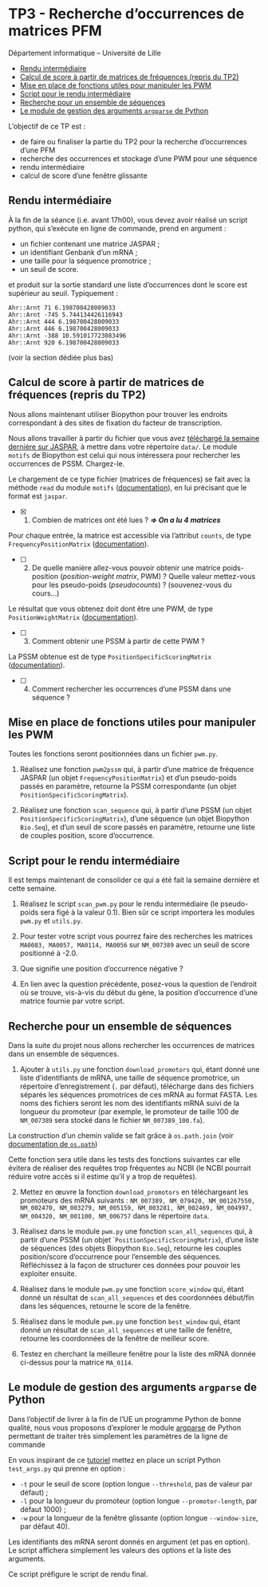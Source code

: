 TP3 - Recherche d’occurrences de matrices PFM
=============================================

Département informatique – Université de Lille

*   [Rendu intermédiaire](#rendu-intermédiaire)
*   [Calcul de score à partir de matrices de fréquences (repris du TP2)](#calcul-de-score-à-partir-de-matrices-de-fréquences-repris-du-tp2)
*   [Mise en place de fonctions utiles pour manipuler les PWM](#mise-en-place-de-fonctions-utiles-pour-manipuler-les-pwm)
*   [Script pour le rendu intermédiaire](#script-pour-le-rendu-intermédiaire)
*   [Recherche pour un ensemble de séquences](#recherche-pour-un-ensemble-de-séquences)
*   [Le module de gestion des arguments `argparse` de Python](#le-module-de-gestion-des-arguments-argparse-de-python)

L’objectif de ce TP est :

*   de faire ou finaliser la partie du TP2 pour la recherche d’occurrences d’une PFM
*   recherche des occurrences et stockage d’une PWM pour une séquence
*   rendu intermédiaire
*   calcul de score d’une fenêtre glissante

Rendu intermédiaire
-------------------

À la fin de la séance (i.e. avant 17h00), vous devez avoir réalisé un script python, qui s’exécute en ligne de commande, prend en argument :

*   un fichier contenant une matrice JASPAR ;
*   un identifiant Genbank d’un mRNA ;
*   une taille pour la séquence promotrice ;
*   un seuil de score.

et produit sur la sortie standard une liste d’occurrences dont le score est supérieur au seuil. Typiquement :

    Ahr::Arnt 71 6.198700428009033
    Ahr::Arnt -745 5.744134426116943
    Ahr::Arnt 444 6.198700428009033
    Ahr::Arnt 446 6.198700428009033
    Ahr::Arnt -388 10.591017723083496
    Ahr::Arnt 920 6.198700428009033

(voir la section dédiée plus bas)

Calcul de score à partir de matrices de fréquences (repris du TP2)
------------------------------------------------------------------

Nous allons maintenant utiliser Biopython pour trouver les endroits correspondant à des sites de fixation du facteur de transcription.

Nous allons travailler à partir du fichier que vous avez [téléchargé la semaine dernière sur JASPAR](https://www.fil.univ-lille.fr/~salson/portail/bioinfo-s6/TP1.html#sites-de-fixation-des-facteurs-de-transcription), à mettre dans votre répertoire `data/`. Le module `motifs` de Biopython est celui qui nous intéressera pour rechercher les occurrences de PSSM. Chargez-le.

Le chargement de ce type fichier (matrices de fréquences) se fait avec la méthode `read` du module `motifs` ([documentation](https://biopython.org/docs/1.75/api/Bio.motifs.html#Bio.motifs.read)), en lui précisant que le format est `jaspar`.

- [x] 1.  Combien de matrices ont été lues ? ***=> On a lu 4 matrices***

Pour chaque entrée, la matrice est accessible via l’attribut `counts`, de type `FrequencyPositionMatrix` ([documentation](https://biopython.org/docs/1.75/api/Bio.motifs.matrix.html?highlight=frequencypositionmatrix#Bio.motifs.matrix.FrequencyPositionMatrix)).

- [ ] 2.  De quelle manière allez-vous pouvoir obtenir une matrice poids-position (_position-weight matrix_, PWM) ? Quelle valeur mettez-vous pour les pseudo-poids (_pseudocounts_) ? (souvenez-vous du cours…)

Le résultat que vous obtenez doit dont être une PWM, de type `PositionWeightMatrix` ([documentation](https://biopython.org/docs/1.75/api/Bio.motifs.matrix.html?highlight=frequencypositionmatrix#Bio.motifs.matrix.PositionWeightMatrix)).

- [ ] 3.  Comment obtenir une PSSM à partir de cette PWM ?

La PSSM obtenue est de type `PositionSpecificScoringMatrix` ([documentation](https://biopython.org/docs/1.75/api/Bio.motifs.matrix.html?highlight=frequencypositionmatrix#Bio.motifs.matrix.PositionSpecificScoringMatrix)).

- [ ] 4.  Comment rechercher les occurrences d’une PSSM dans une séquence ?

Mise en place de fonctions utiles pour manipuler les PWM
--------------------------------------------------------

Toutes les fonctions seront positionnées dans un fichier `pwm.py`.

1.  Réalisez une fonction `pwm2pssm` qui, à partir d’une matrice de fréquence JASPAR (un objet `FrequencyPositionMatrix`) et d’un pseudo-poids passés en paramètre, retourne la PSSM correspondante (un objet `PositionSpecificScoringMatrix`).

2.  Réalisez une fonction `scan_sequence` qui, à partir d’une PSSM (un objet `PositionSpecificScoringMatrix`), d’une séquence (un objet Biopython `Bio.Seq`), et d’un seuil de score passés en paramètre, retourne une liste de couples position, score d’occurrence.


Script pour le rendu intermédiaire
----------------------------------

Il est temps maintenant de consolider ce qui a été fait la semaine dernière et cette semaine.

1.  Réalisez le script `scan_pwm.py` pour le rendu intermédiaire (le pseudo-poids sera figé à la valeur 0.1). Bien sûr ce script importera les modules `pwm.py` et `utils.py`.

2.  Pour tester votre script vous pourrez faire des recherches les matrices `MA0083, MA0057, MA0114, MA0056` sur `NM_007389` avec un seuil de score positionné à -2.0.

3.  Que signifie une position d’occurrence négative ?

4.  En lien avec la question précédente, posez-vous la question de l’endroit où se trouve, vis-à-vis du début du gène, la position d’occurrence d’une matrice fournie par votre script.


Recherche pour un ensemble de séquences
---------------------------------------

Dans la suite du projet nous allons rechercher les occurrences de matrices dans un ensemble de séquences.

1.  Ajouter à `utils.py` une fonction `download_promotors` qui, étant donné une liste d’identifiants de mRNA, une taille de séquence promotrice, un répertoire d’enregistrement (`.` par défaut), télécharge dans des fichiers séparés les séquences promotrices de ces mRNA au format FASTA. Les noms des fichiers seront les nom des identifiants mRNA suivi de la longueur du promoteur (par exemple, le promoteur de taille 100 de `NM_007389` sera stocké dans le fichier `NM_007389_100.fa`).

La construction d’un chemin valide se fait grâce à `os.path.join` (voir [documentation de `os.path`](https://docs.python.org/3.8/library/os.path.html))

Cette fonction sera utile dans les tests des fonctions suivantes car elle évitera de réaliser des requêtes trop fréquentes au NCBI (le NCBI pourrait réduire votre accès si il estime qu’il y a trop de requêtes).

2.  Mettez en œuvre la fonction `download_promotors` en téléchargeant les promoteurs des mRNA suivants : `NM_007389, NM_079420, NM_001267550, NM_002470, NM_003279, NM_005159, NM_003281, NM_002469, NM_004997, NM_004320, NM_001100, NM_006757` dans le répertoire `data`.

3.  Réalisez dans le module `pwm.py` une fonction `scan_all_sequences` qui, à partir d’une PSSM (un objet \``PositionSpecificScoringMatrix`), d’une liste de séquences (des objets Biopython `Bio.Seq`), retourne les couples position/score d’occurrence pour l’ensemble des séquences. Réfléchissez à la façon de structurer ces données pour pouvoir les exploiter ensuite.

4.  Réalisez dans le module `pwm.py` une fonction `score_window` qui, étant donné un résultat de `scan_all_sequences` et des coordonnées début/fin dans les séquences, retourne le score de la fenêtre.

5.  Réalisez dans le module `pwm.py` une fonction `best_window` qui, étant donné un résultat de `scan_all_sequences` et une taille de fenêtre, retourne les coordonnées de la fenêtre de meilleur score.

6.  Testez en cherchant la meilleure fenêtre pour la liste des mRNA donnée ci-dessus pour la matrice `MA_0114`.


Le module de gestion des arguments `argparse` de Python
-------------------------------------------------------

Dans l’objectif de livrer à la fin de l’UE un programme Python de bonne qualité, nous vous proposons d’explorer le module [argparse](https://docs.python.org/fr/3.8/library/argparse.html#module-argparse) de Python permettant de traiter très simplement les paramètres de la ligne de commande

En vous inspirant de ce [tutoriel](https://docs.python.org/fr/3/howto/argparse.html) mettez en place un script Python `test_args.py` qui prenne en option :

*   `-t` pour le seuil de score (option longue `--threshold`, pas de valeur par défaut) ;
*   `-l` pour la longueur du promoteur (option longue `--promotor-length`, par défaut 1000) ;
*   `-w` pour la longueur de la fenêtre glissante (option longue `--window-size`, par défaut 40).

Les identifiants des mRNA seront donnés en argument (et pas en option). Le script affichera simplement les valeurs des options et la liste des arguments.

Ce script préfigure le script de rendu final.
